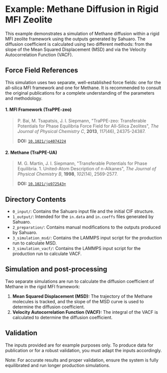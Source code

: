 # Example: Methane Diffusion in Rigid MFI Zeolite

This example demonstrates a simulation of Methane diffusion within a rigid MFI zeolite framework using the outputs generated by Sahuaro. The diffusion coefficient is calculated using two different methods: from the slope of the Mean Squared Displacement (MSD) and via the Velocity Autocorrelation Function (VACF).

## Force Field References

This simulation uses two separate, well-established force fields: one for the all-silica MFI framework and one for Methane. It is recommended to consult the original publications for a complete understanding of the parameters and methodology.

#### 1. MFI Framework (TraPPE-zeo)
> P. Bai, M. Tsapatsis, J. I. Siepmann, "TraPPE-zeo: Transferable Potentials for Phase Equilibria Force Field for All-Silica Zeolites", *The Journal of Physical Chemistry C*, **2013**, *117*(46), 24375-24387.
>
> **DOI:** [`10.1021/jp4074224`](https://doi.org/10.1021/jp4074224)

#### 2. Methane (TraPPE-UA)
> M. G. Martin, J. I. Siepmann, "Transferable Potentials for Phase Equilibria. 1. United-Atom Description of n-Alkanes", *The Journal of Physical Chemistry B*, **1998**, *102*(14), 2569-2577.
>
> **DOI:** [`10.1021/jp972543+`](https://doi.org/10.1021/jp972543%2B)

## Directory Contents

* `0_input/`: Contains the Sahuaro input file and the initial CIF structure.
* `1_output/`: Intended for the `in.data` and `in.coeffs` files generated by Sahuaro.
* `2_preparation/`: Contains manual modifications to the outputs produced by Sahuaro.
* `3_simulation_msd/`: Contains the LAMMPS input script for the production run to calculate MSD.
* `3_simulation_vacf/`: Contains the LAMMPS input script for the production run to calculate VACF.

## Simulation and post-processing

Two separate simulations are run to calculate the diffusion coefficient of Methane in the rigid MFI framework:
1.  **Mean Squared Displacement (MSD):** The trajectory of the Methane molecules is tracked, and the slope of the MSD curve is used to determine the diffusion coefficient.
2.  **Velocity Autocorrelation Function (VACF):** The integral of the VACF is calculated to determine the diffusion coefficient.

## Validation

The inputs provided are for example purposes only. To produce data for publication or for a robust validation, you must adapt the inputs accordingly.

Note: For accurate results and proper validation, ensure the system is fully equilibrated and run longer production simulations.
